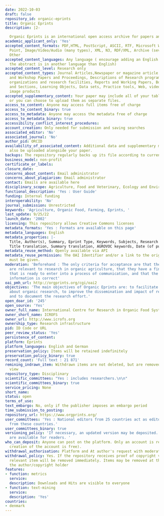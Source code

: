 ```yaml
---
date: 2022-10-03
draft: false
repository_id: organic-eprints
title: Organic Eprints
description: |2-

  Organic Eprints is an international open access archive for papers and projects related to research in organic food and farming. The archive contains full-text papers in electronic form together with bibliographic information, abstracts and other metadata.
academic_applicant_only: 'Yes'
accepted_content_formats: PDF,HTML, PostScript, ASCII, RTF, Microsoft Word/Excel/Power
  Point, Image/Video/Audio (many types), XML, N3, RDF/XML, Archive (several types),
  Other
accepted_content_languages: Any language ( encourage adding an English abstract if
  the abstract is in another language than English)
accepted_content_level: Research only
accepted_content_types: Journal Articles,Newspaper or magazine article, Conference
  and Workshop Papers and Proceedings, Descriptions of Research programmes and projects,
  organizations and research facilities, Reports and Working Papers, Books, Chapters
  and Sections, Learning Objects, Data sets, Practice tools, Web, video, audio and
  image products
accepted_supplementary_content: Your paper may include all of your tables and figures,
  or you can choose to upload them as separate files.
access_to_content: Anyone may access full items free of charge
access_to_content_binary: true
access_to_metadata: Anyone may access the metadata free of charge
access_to_metadata_binary: true
accessibility_conflict_interest_procedures:
account_creation: Only needed for submission and saving searches
associated_editor: 'No'
associated_journal: 'No'
author_pid: ORCID
availability_of_associated_content: Additional data and supplementary materials can
  also be uploaded alongside your paper.
backups: The repository regularly backs up its file according to current best practices
business_model: non-profit
certificate_or_labels:
closure_date:
concerns_about_content: Email administrator
concerns_about_plagiarism: Email administrator
contact: Emails are available here
disciplinary_scope: Agriculture, Food and Veterinary, Ecology and Environment
functional_description: 'Yes : User Guide'
funding: Internal funding
interoperability: 'No'
journal_submission: Unrestricted
keywords: 'Agriculture, Organic Food, Farming, Eprints, '
last_update: 9/25/22
launch_date: '2002'
licensing: This repository allows Creative Commons licenses
metadata_formats: 'Yes : Formats are available on this page'
metadata_languages: English
metadata_properties: |-
  Title, Author(s), Summary, Eprint Type, Keywords, Subjects, Research affiliation, Deposited By, ID Code, Deposited On, Last Modified, Document Language, Status
  Title translation, Summary translation, AGROVOC keywords, Date (of publication/submission/completion), Refereed, Title of publication, Edition, Chapter, Conference, Conference date, Conference location, Volume, Issue, Series name, Series number, Publisher, Place of publication, Institution, Department, Page range, Online at, Date accessed on, ISSN, ISBN, DOI, Media of output, Content type, Format type, Visible to (restricted access or embargo or no restrictions), Embargo expiry date, License, Horizon Europe/Horizon 2020 project, HE/H2020 GA number (openAire)
metadata_reuse_method: Openly available via API
metadata_reuse_permission: The OAI Identifier and/or a link to the original metadata
  must be given.
moderation: 'Beforehand : The only criteria for acceptance are that the documents
  are relevant to research in organic agriculture, that they have a finished form
  that is ready to enter into a process of communication, and that the required metadata
  information is correct'
oai_pmh_url: http://orgprints.org/cgi/oai2
objectives: 'The main objectives of Organic Eprints are: to facilitate the communication
  about organic research, to improve the dissemination and impact of research findings,
  and to document the research effort.'
open_doar_id: '245'
open_source: 'Yes'
owner_full_name: International Centre for Research in Organic Food Systems
owner_short_name: ICROFS
owner_url: http://www.icrofs.org
ownership_type: Research infrastructure
pid: ID Code or URL
peer_review_status: 'Yes'
persistence_of_content:
platform: Eprints
platform_languages: English and German
preservation_policy: Items will be retained indefinitely
preservation_policy_binary: true
record_count: 'Full text : 21 871'
remining_indrawn_item: Withdrawn items are not deleted, but are removed from public
  view
repository_type: Disciplinary
scientific_committees: "Yes : includes researchers.\n\n"
scientific_committees_binary: true
service_pricing: None
short_name:
status: open
terms_of_use:
text_embargo: No, only if the publisher imposes an embargo period
time_submission_to_posting:
repository_url: https://www.orgprints.org/
user_committees: 'Yes : National editors from 25 countries act as editors for entries
  from these countries.'
user_committees_binary: true
versioning_policy: 'If necessary, an updated version may be deposited. All version
  are available for readers. '
who_can_deposit: Anyone can post on the platform. Only an account is required ( The
  creation of the account is free).
withdrawal_authorisation: Platform and At author's request with moderator approval
withdrawal_policy: Yes. If the repository receives proof of copyright violation, the
  relevant item will be removed immediately. Items may be removed at the request of
  the author/copyright holder
features:
- function: metrics
  service:
  description: Downloads and Hits are visible to everyone
- function: text-mining
  service:
  description: 'Yes'
countries:
- denmark
---
```



